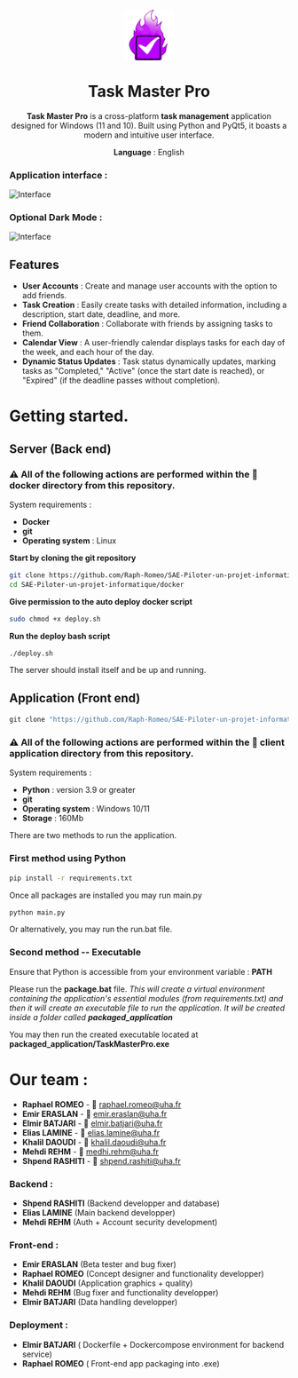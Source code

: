 <p align="center">
  <img width="18%" align="center" src="https://github.com/Raph-Romeo/SAE-Piloter-un-projet-informatique/blob/main/client%20application/icons/taskmasterpro.png" alt="logo">
</p>
  <h1 align="center">
  Task Master Pro
</h1>
<p align="center">
  <b>Task Master Pro</b> is a cross-platform <b>task management</b> application designed for Windows (11 and 10). Built using Python and PyQt5, it boasts a modern and intuitive user interface.
</p>

<p align="center">
<b>Language</b> : English
</p>

### Application interface :
![Interface](https://lh3.googleusercontent.com/drive-viewer/AEYmBYSgEWbBtPvw1YL7Qo75fUsKezMTuiPpnrkmyxrbt4hUKMpLnCv-soKzpjy4rXclw5idyHf6X3yGLu3uHU7rlnizqamXNA=s1600)
### Optional Dark Mode :
![Interface](https://lh3.googleusercontent.com/drive-viewer/AEYmBYSChSCnwuRCFlXBqvDGDJvDlNO2_ZNAkx3N1Fk_1K0f1kUPkRXGuv_yZyKRm7pEMVuVRhjSyyJeYu2DxHCGOgxPNAgxyA=s1600)

## Features
- **User Accounts** : Create and manage user accounts with the option to add friends.
- **Task Creation** : Easily create tasks with detailed information, including a description, start date, deadline, and more.
- **Friend Collaboration** : Collaborate with friends by assigning tasks to them.
- **Calendar View** : A user-friendly calendar displays tasks for each day of the week, and each hour of the day.
- **Dynamic Status Updates** : Task status dynamically updates, marking tasks as "Completed," "Active" (once the start date is reached), or "Expired" (if the deadline passes without completion).

# Getting started.

## Server (Back end)
### ⚠️ All of the following actions are performed within the 📁 docker directory from this repository.

System requirements :
 - **Docker**
 - **git**
 - **Operating system** : Linux

**Start by cloning the git repository**
```bash
git clone https://github.com/Raph-Romeo/SAE-Piloter-un-projet-informatique
cd SAE-Piloter-un-projet-informatique/docker
```
**Give permission to the auto deploy docker script**
```bash
sudo chmod +x deploy.sh
```
**Run the deploy bash script**
```bash
./deploy.sh
```
The server should install itself and be up and running.

## Application (Front end)
```bat
git clone "https://github.com/Raph-Romeo/SAE-Piloter-un-projet-informatique"
```

### ⚠️ All of the following actions are performed within the 📁 client application directory from this repository.

System requirements :
 - **Python** : version 3.9 or greater
 - **git**
 - **Operating system** : Windows 10/11
 - **Storage** : 160Mb

There are two methods to run the application.
### First method using Python

```bat
pip install -r requirements.txt
```

Once all packages are installed you may run main.py

```bat
python main.py
```

Or alternatively, you may run the run.bat file.

### Second method -- Executable

Ensure that Python is accessible from your environment variable : **PATH**

Please run the **package.bat** file.
_This will create a virtual environment containing the application's essential modules (from requirements.txt) and then it will create an executable file to run the application. It will be created inside a folder called **packaged_application**_

You may then run the created executable located at **packaged_application/TaskMasterPro.exe**

# Our team :
 - **Raphael ROMEO** - 📧 raphael.romeo@uha.fr
 - **Emir ERASLAN** - 📧 emir.eraslan@uha.fr
 - **Elmir BATJARI** - 📧 elmir.batjari@uha.fr
 - **Elias LAMINE** - 📧 elias.lamine@uha.fr
 - **Khalil DAOUDI** - 📧 khalil.daoudi@uha.fr
 - **Mehdi REHM** - 📧 medhi.rehm@uha.fr
 - **Shpend RASHITI** - 📧 shpend.rashiti@uha.fr

### Backend : 
 - **Shpend RASHITI** (Backend developper and database) 
 - **Elias LAMINE** (Main backend developper)
 - **Mehdi REHM** (Auth + Account security development)

### Front-end :
 - **Emir ERASLAN** (Beta tester and bug fixer)
 - **Raphael ROMEO** (Concept designer and functionality developper)
 - **Khalil DAOUDI** (Application graphics + quality)
 - **Mehdi REHM** (Bug fixer and functionality developper)
 - **Elmir BATJARI** (Data handling developper)
### Deployment :
 - **Elmir BATJARI** ( Dockerfile + Dockercompose environment for backend service)
 - **Raphael ROMEO** ( Front-end app packaging into .exe)
